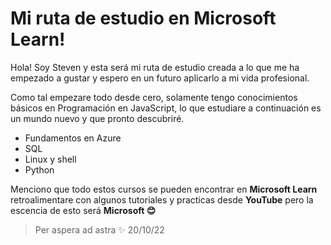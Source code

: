 # Mi ruta de estudio en Microsoft Learn!

Hola! Soy Steven y esta será mi ruta de estudio creada a lo que me ha empezado a gustar y espero en un futuro aplicarlo a mi vida profesional.

Como tal empezare todo desde cero, solamente tengo conocimientos básicos en Programación en JavaScript, lo que estudiare a continuación es un mundo nuevo y que pronto descubriré.

- Fundamentos en Azure
- SQL
- Linux y shell
- Python 

Menciono que todo estos cursos se pueden encontrar en **Microsoft Learn** retroalimentare con algunos tutoriales y practicas desde **YouTube** pero la escencia de esto será **Microsoft 😊**


> Per aspera ad astra ✨ 20/10/22 